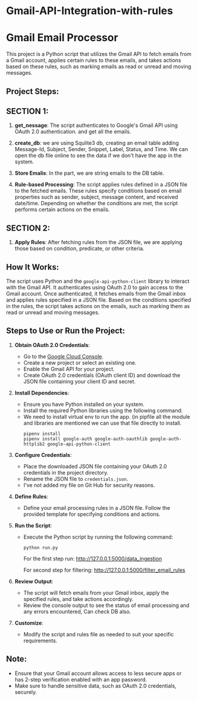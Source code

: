 # Gmail-API-Integration-with-rules

# Gmail Email Processor

This project is a Python script that utilizes the Gmail API to fetch emails from a Gmail account, applies certain rules to these emails, and takes actions based on these rules, such as marking emails as read or unread and moving messages.

## Project Steps:
## SECTION 1:
1. **get_nessage**: The script authenticates to Google's Gmail API using OAuth 2.0 authentication. and get all the emails.

2. **create_db**: we are using Squlite3 db, creating an email table adding Message-Id, Subject, Sender, Snippet, Label, Status, and Time. We can open the db file online to see the data if we don't have the app in the system.
3. **Store Emalis**: In the part, we are string emails to the DB table.
4. **Rule-based Processing**: The script applies rules defined in a JSON file to the fetched emails. These rules specify conditions based on email properties such as sender, subject, message content, and received date/time. Depending on whether the conditions are met, the script performs certain actions on the emails.


## SECTION 2:
1. **Apply Rules**: After fetching rules from the JSON file, we are applying those based on condition, predicate, or other criteria.

## How It Works:

The script uses Python and the `google-api-python-client` library to interact with the Gmail API. It authenticates using OAuth 2.0 to gain access to the Gmail account. Once authenticated, it fetches emails from the Gmail inbox and applies rules specified in a JSON file. Based on the conditions specified in the rules, the script takes actions on the emails, such as marking them as read or unread and moving messages.

## Steps to Use or Run the Project:

1. **Obtain OAuth 2.0 Credentials**:
   - Go to the [Google Cloud Console](https://console.cloud.google.com/).
   - Create a new project or select an existing one.
   - Enable the Gmail API for your project.
   - Create OAuth 2.0 credentials (OAuth client ID) and download the JSON file containing your client ID and secret.

2. **Install Dependencies**:
   - Ensure you have Python installed on your system.
   - Install the required Python libraries using the following command:
   - We need to install virtual env to run the app. (in pipfile all the module and libraries are mentioned we can use that           file directly to install.
     ```
     pipenv install
     pipenv install google-auth google-auth-oauthlib google-auth-httplib2 google-api-python-client
     ```

3. **Configure Credentials**:
   - Place the downloaded JSON file containing your OAuth 2.0 credentials in the project directory.
   - Rename the JSON file to `credentials.json`.
   - I've not added my file on Git Hub for security reasons.

4. **Define Rules**:
   - Define your email processing rules in a JSON file. Follow the provided template for specifying conditions and actions.

5. **Run the Script**:
   - Execute the Python script by running the following command:
     ```
     python run.py
     ```
     For the first step run:
     http://127.0.0.1:5000/data_ingestion

     For second step for filtering:
     http://127.0.0.1:5000/filter_email_rules

6. **Review Output**:
   - The script will fetch emails from your Gmail inbox, apply the specified rules, and take actions accordingly.
   - Review the console output to see the status of email processing and any errors encountered, Can check DB also.

7. **Customize**:
   - Modify the script and rules file as needed to suit your specific requirements.

## Note:
- Ensure that your Gmail account allows access to less secure apps or has 2-step verification enabled with an app password.
- Make sure to handle sensitive data, such as OAuth 2.0 credentials, securely.
